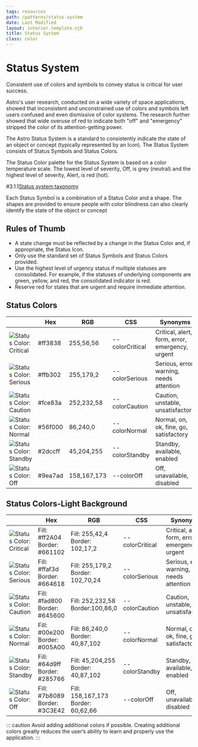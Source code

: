 ```yaml
---
tags: resources
path: /patterns/status-system
date: Last Modified
layout: interior.template.njk
title: Status System
class: color
---
```


# Status System

Consistent use of colors and symbols to convey status is critical for user success.

Astro's user research, conducted on a wide variety of space applications, showed that inconsistent and unconstrained use of colors and symbols left users confused and even dismissive of color systems. The research further showed that wide overuse of red to indicate both "off" and "emergency" stripped the color of its attention-getting power.

The Astro Status System is a standard to consistently indicate the state of an object or concept (typically represented by an Icon). The Status System consists of Status Symbols and Status Colors.

The Status Color palette for the Status System is based on a color temperature scale. The lowest level of severity, Off, is grey (neutral) and the highest level of severity, Alert, is red (hot).

#3.1.1[Status system taxonomy](/img/patterns/status-system-fundamentals.png)

Each Status Symbol is a combination of a Status Color and a shape. The shapes are provided to ensure people with color blindness can also clearly identify the state of the object or concept

## Rules of Thumb

- A state change must be reflected by a change in the Status Color and, if appropriate, the Status Icon.
- Only use the standard set of Status Symbols and Status Colors provided.
- Use the highest level of urgency status if multiple statuses are consolidated. For example, if the statuses of underlying components are green, yellow, and red, the consolidated indicator is red.
- Reserve red for states that are urgent and require immediate attention.

## Status Colors

|                                                              | Hex     | RGB         | CSS             | Synonyms                                        |
| ------------------------------------------------------------ | ------- | ----------- | --------------- | ----------------------------------------------- |
| ![Status Color: Critical ](/img/swatches/critical__dark.svg) | #ff3838 | 255,56,56   | --colorCritical | Critical, alert, form, error, emergency, urgent |
| ![Status Color: Serious ](/img/swatches/serious__dark.svg)   | #ffb302 | 255,179,2   | --colorSerious  | Serious, error, warning, needs attention        |
| ![Status Color: Caution ](/img/swatches/caution__dark.svg)   | #fce83a | 252,232,58  | --colorCaution  | Caution, unstable, unsatisfactory               |
| ![Status Color: Normal ](/img/swatches/normal__dark.svg)     | #56f000 | 86,240,0    | --colorNormal   | Normal, on, ok, fine, go, satisfactory          |
| ![Status Color: Standby ](/img/swatches/standby__dark.svg)   | #2dccff | 45,204,255  | --colorStandby  | Standby, available, enabled                     |
| ![Status Color: Off ](/img/swatches/off__dark.svg)           | #9ea7ad | 158,167,173 | --colorOff      | Off, unavailable, disabled                      |

## Status Colors-Light Background

|                                                              | Hex                                | RGB                                     | CSS             | Synonyms                                        |
| ------------------------------------------------------------ | ---------------------------------- | --------------------------------------- | --------------- | ----------------------------------------------- |
| ![Status Color: Critical ](/img/swatches/critical__dark.svg) | Fill: #ff2A04 <br> Border: #661102 | Fill: 255,42,4 <br> Border: 102,17,2    | --colorCritical | Critical, alert, form, error, emergency, urgent |
| ![Status Color: Serious ](/img/swatches/serious__dark.svg)   | Fill: #ffaf3d <br> Border: #664618 | Fill: 255,179,2 <br> Border: 102,70,24  | --colorSerious  | Serious, error, warning, needs attention        |
| ![Status Color: Caution ](/img/swatches/caution__dark.svg)   | Fill: #fad800 <br> Border: #645600 | Fill: 252,232,58 <br> Border:100,86,0   | --colorCaution  | Caution, unstable, unsatisfactory               |
| ![Status Color: Normal ](/img/swatches/normal__dark.svg)     | Fill: #00e200 <br> Border: #005A00 | Fill: 86,240,0 <br> Border: 40,87,102   | --colorNormal   | Normal, on, ok, fine, go, satisfactory          |
| ![Status Color: Standby ](/img/swatches/standby__dark.svg)   | Fill: #64d9ff <br> Border: #285766 | Fill: 45,204,255 <br> Border: 40,87,102 | --colorStandby  | Standby, available, enabled                     |
| ![Status Color: Off ](/img/swatches/off__dark.svg)           | Fill: #7b8089 <br> Border: #3C3E42 | Fill: 158,167,173 <br> Border: 60,62,66 | --colorOff      | Off, unavailable, disabled                      |

::: caution
Avoid adding additional colors if possible. Creating additional colors greatly reduces the user’s ability to learn and properly use the application.
:::
